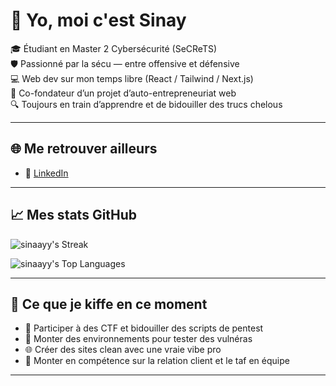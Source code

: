 # 👋 Yo, moi c'est Sinay

🎓 Étudiant en Master 2 Cybersécurité (SeCReTS)  
🛡️ Passionné par la sécu — entre offensive et défensive  
💻 Web dev sur mon temps libre (React / Tailwind / Next.js)  
🚀 Co-fondateur d’un projet d’auto-entrepreneuriat web  
🔍 Toujours en train d’apprendre et de bidouiller des trucs chelous

---

## 🌐 Me retrouver ailleurs

- 💼 [LinkedIn](https://www.linkedin.com/in/yanis-kbayli/)  

---

## 📈 Mes stats GitHub

![sinaayy's Streak](https://github-readme-streak-stats.herokuapp.com/?user=sinaayy&theme=vue-dark&hide_border=true)

![sinaayy's Top Languages](https://github-readme-stats.vercel.app/api/top-langs/?username=sinaayy&theme=vue-dark&show_icons=true&hide_border=true&layout=compact)

---

## 🧠 Ce que je kiffe en ce moment

- 🔐 Participer à des CTF et bidouiller des scripts de pentest
- 🧰 Monter des environnements pour tester des vulnéras
- 🌐 Créer des sites clean avec une vraie vibe pro
- 🤝 Monter en compétence sur la relation client et le taf en équipe

---
